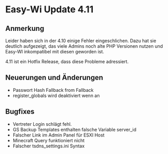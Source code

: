 # Easy-Wi Update 4.11

## Anmerkung

Leider haben sich in der 4.10 einige Fehler eingeschlichen. Dazu hat sie deutlich aufgezeigt, das viele Admins noch alte PHP Versionen nutzen und Easy-WI inkompatibel mit diesen geworden ist.

4.11 ist ein Hotfix Release, dass diese Probleme adressiert.

## Neuerungen und Änderungen

- Passwort Hash Fallback from Fallback
- register_globals wird deaktiviert wenn an

## Bugfixes

- Vertreter Login schlägt fehl.
- GS Backup Templates enthalten falsche Variable server_id
- Falscher Link im Admin Panel für ESXI Host
- Minecraft Query funktioniert nicht
- Falscher tsdns_settings.ini Syntax